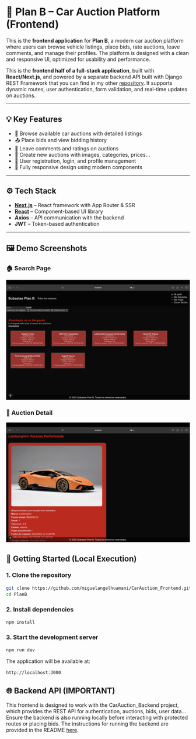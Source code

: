 # 🚗 Plan B – Car Auction Platform (Frontend)

This is the **frontend application** for **Plan B**, a modern car auction platform where users can browse vehicle listings, place bids, rate auctions, leave comments, and manage their profiles. The platform is designed with a clean and responsive UI, optimized for usability and performance.

This is the **frontend half of a full-stack application**, built with **React/Next.js**, and powered by a separate backend API built with Django REST Framework that you can find in my other [repository](https://github.com/miguelangelhuamani/CarAuction_Backend.git). It supports dynamic routes, user authentication, form validation, and real-time updates on auctions.

---

## 💡 Key Features

- 🔎 Browse available car auctions with detailed listings
- 📤 Place bids and view bidding history
- 💬 Leave comments and ratings on auctions
- 🧾 Create new auctions with images, categories, prices...
- 🔐 User registration, login, and profile management
- 📱 Fully responsive design using modern components

---

## ⚙️ Tech Stack

- [**Next.js**](https://nextjs.org/) – React framework with App Router & SSR
- [**React**](https://reactjs.org/) – Component-based UI library
- **Axios** – API communication with the backend
- **JWT** – Token-based authentication

---

## 🖼️ Demo Screenshots

### 🏠 Search Page
![Search page](./public/demo-search-screen.png)

### 🚗 Auction Detail
![Auction Detail](./public/demo-auction-screen.png)



## 🚀 Getting Started (Local Execution)

### 1. Clone the repository

```bash
git clone https://github.com/miguelangelhuamani/CarAuction_Frontend.git
cd PlanB
```


### 2. Install dependencies

```bash
npm install
```

### 3. Start the development server

```bash
npm run dev
```
The application will be available at:
```bash
http://localhost:3000
```


## 🌐 Backend API (IMPORTANT)
This frontend is designed to work with the CarAuction_Backend project, which provides the REST API for authentication, auctions, bids, user data...
Ensure the backend is also running locally before interacting with protected routes or placing bids. The instructions for running the backend are provided in the README [here](https://github.com/miguelangelhuamani/CarAuction_Backend.git).